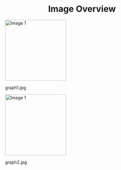 <h1 style ="text-align: center;"> Image Overview </h1>
<div>
<div style="width="20%">
<img src="https://media.evkx.net/multimedia/guides/checkingbatteryhealth/graph1_xst.jpg" alt="Image 1" style="width: 200px;">
<p>graph1.jpg</p>
</div>
<div style="width="20%">
<img src="https://media.evkx.net/multimedia/guides/checkingbatteryhealth/graph2_xst.jpg" alt="Image 1" style="width: 200px;">
<p>graph2.jpg</p>
</div>
</div>
